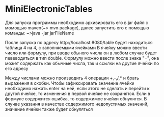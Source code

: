 # MiniElectronicTables
Для запуска программы необходимо архивировать его в jar файл с момощью maven(~> mvn package), 
далее запустить его с помощью команды: ~>java -jar jarFileName

После запуска по адресу http://localhost:8080/table будет находиться таблица 4 на 4, с заполняемыми ячейками
В ячейку можно ввести число или формулу, при вводе обыного числа он в любом случае будет певеводиться в тип double.
Формулу можно ввести после знака "=", она может содержать как обычные числа, так и ссылки на другие ячейки по его адресу

Между числами можно производить 4 операции +,-,/,* и брать выражения в скобки. Чтобы зафиксировать значение ячейки необходимо 
нажать enter на ней, если этого не сделать и перейти к другой ячейке, то изменения в первой ячейке не сохранятся.
Если в формуле содержится ошибка, то содержимое ячейки обнулится. В случае указания в качестве содержимого недопустимых 
значений, значение ячейки также будет обнуляться

